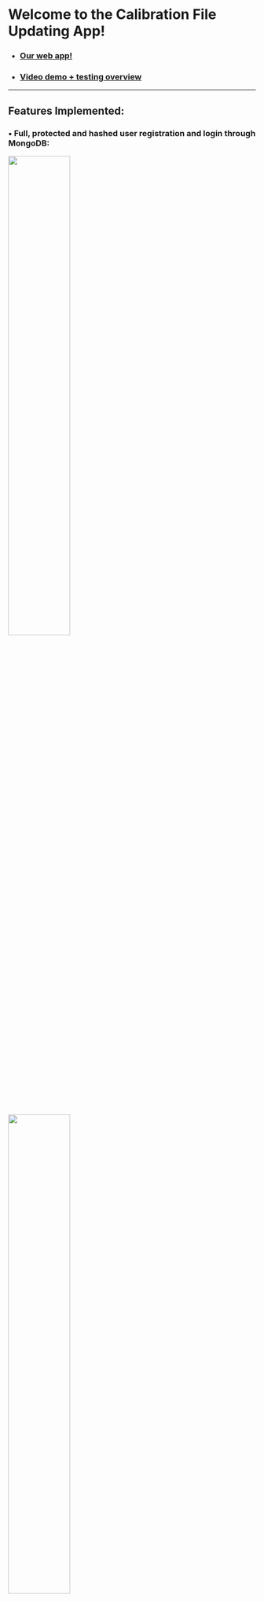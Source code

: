 # Welcome to the Calibration File Updating App!
- ### [Our web app!](https://calibrationapp.herokuapp.com "calibrationapp.herokuapp.com")
- ### [Video demo + testing overview](https://youtu.be/afhWkXvNzTg "Demo")
_______________________________________________________________________________________________________________________________________
## Features Implemented: 

### •	Full, protected and hashed user registration and login through MongoDB:
<img src = "https://i.imgur.com/inKLkQn.png" height = "50%" width = "50%" >
<img src = "https://i.imgur.com/O3DjfLm.png" height = "50%" width = "50%" >
<img src = "https://i.imgur.com/dbnesUI.png" height = "50%" width = "50%" >

### • Allows for entry of UUID, which is stored and used as a folder to encase files:
<img src = "https://i.imgur.com/sGbGn2I.png" height = "50%" width = "50%" >

### •	File restriction to .png, .yml, .ROS:
<img src = "https://i.imgur.com/LF7puBS.png" height = "50%" width = "50%" >

### •	File upload functionality to Amazon S3 Bucket,
### •	Fully functional viewing of previous files in a given UUID:
<img src = "https://i.imgur.com/MHVjZmC.png" height = "75%" width = "75%" >

### •	A protected route for the upload page that requires users to be logged in:
<img src = "https://i.imgur.com/MFYP9UQ.png" height = "50%" width = "50%" >

### •	Logout button returns user to home screen and refreshes session:
<img src = "https://i.imgur.com/oVuVVAz.png" >

### •	Fully deployed, standalone website:
<img src = "https://i.imgur.com/QXwXkGh.png" >

_______________________________________________________________________________________________________________________________________

## We were greatly helped by all of these wonderful tutorials and APIs :
  #### - `Creating File Upload:` https://malcoded.com/posts/react-file-upload/
  #### - `Connecting to database:` https://stackabuse.com/uploading-files-to-aws-s3-with-node-js/
  #### - `Pre-Signed URLs:` https://docs.aws.amazon.com/sdk-for-go/v1/developer-guide/s3-example-presigned-urls.html
  #### - `AWS S3:` https://medium.com/codebase/using-aws-s3-buckets-in-a-nodejs-app-74da2fc547a6
  #### - `Downloading with NodeJS/Express:` https://stackoverflow.com/questions/7288814/download-a-file-from-nodejs-server-using-express
  #### - `Linking for routing:` https://knowbody.github.io/react-router-docs/api/Link.html
  #### - `Creating a react app:` https://www.youtube.com/watch?v=DGtNLoY64ZQ&list=PLHrxuCR-0CcT7hgVVlh0lBWTqYkEEF55m
  #### - `Heroku Deployment:` https://daveceddia.com/deploy-react-express-app-heroku/
  #### - `Heroku Deployment:` https://devcenter.heroku.com/articles/config-vars
  #### - `NodeJS Tutorial:` https://www.youtube.com/watch?v=w-7RQ46RgxU&list=PL4cUxeGkcC9gcy9lrvMJ75z9maRw4byYp
  #### - `MongoDB Tutorial:` https://www.youtube.com/watch?v=GtD93tVZDX4&list=PLS1QulWo1RIZtR6bncmSaH8fB81oRl6MP
  #### - `Restrict Files:` https://programmingwithmosh.com/javascript/react-file-upload-proper-server-side-nodejs-easy/
  #### - `User Authentication:` https://www.udemy.com/course/react-the-complete-guide-incl-redux/learn/lecture/8091064?start=15#content
  #### - `User Authentication:` https://www.udemy.com/course/react-node-nextjs-fullstack-multi-user-blogging-platform-with-seo/learn/lecture/16312676?start=60#content
  #### - `User Authentication:` https://medium.com/swlh/css-for-beginners-what-is-css-and-how-to-use-it-in-web-development-5985afe53096
  #### - `User Authentication:` https://material.io/resources/
  #### - `User Authentication:` https://internetingishard.com/html-and-css/
  #### - `Bootstrap:` https://getbootstrap.com/
  #### - `Express:` https://expressjs.com/
  #### - `Nodemon:` https://www.npmjs.com/package/nodemon
  #### - `Mongoose:` https://mongoosejs.com/
  #### - `Crypto:` https://www.npmjs.com/package/crypto-js
  #### - `Cors:` https://expressjs.com/en/resources/middleware/cors.html
  #### - `Axios:` https://www.npmjs.com/package/axios
 
________________________________________________________________________________________________________________________________________
 
## Having Heroku errors? Look no further!

#### `Setup` - Read the "Heroku Instructions.txt" first
#### `Updating Heroku`- We now have Heroku configured to update automagically through this very GitHub repo! Simply push your changes to the master branch and wait for Heroku to reconfigure to see the changes live on the website. If you're having issues and would like to configure Heroku manually through the CLI, read the following:
  - #### `First` - Sign into our heroku account through a web browser and look at the heroku deployments to get the most up-to-date one. Our deployment is live on https://calibrationapp.herokuapp.com/.
  - #### `Second` - Login to heroku through the command line.
  - #### `Third` - "git remote add heroku <git repo here>" will point Heroku towards the correct remote database to maintain changes. Check our Heroku account online to get the git repo link.
  - #### `Fourth` - To push your changes, "git add ." from the project directory to add everything, "git commit -m <your message here>", and git push heroku <your branch>:master.
    - #### `Errors` - If you have any errors pushing to the heroku branch, see "Heroku Instructions.txt" for directions. If you're absolutely sure of what you're doing, give git push the --force flag to overwrite any conflicts and force an update.
#### `Debugging` - Heroku CLI has several powerful tools I use to debug issues:
  - #### `BASH` - "heroku run bash". This drops you into a bash session on the heroku server. You only have very basic tools, but you can ls, cat, etc. I used this to see that my local changes weren't properly being pushed to heroku (you can check the date and times here).
  - #### `Heroku Logs` - "heroku logs". This will allow you to see the most recent logs. Npm errors will print here.
  - #### `Heroku Open` - "heroku open". Attempts to launch the website, but for me personally it throws an error message and prints the url.
  - #### `Heroku local` - "heroku local". Runs the server locally. Use this is you suspect the issue is with the Heroku server itself (slow response time, not deploying changes, etc).
  
________________________________________________________________________________________________________________________________________
  
## Updating Databases:
  ## `Amazon S3 Bucket`
  - ### We store our files on Amazon S3, a file-based simple cloud storage device.
  - ### Your capacity is over 500 TB  it cost you $0.023 per GB for the first 50 TB, $0.022 per GB  for the next 450 TB, and $0.021 for anything over 500TB.
     - #### If you want to change your Amazon S3 username and password, visit https://console.aws.amazon.com/billing/home?#/account
     - #### If you want to review your account, visit https://s3.console.aws.amazon.com/s3/home?region=us-east-1
     - #### Should you want to rotate secret access keys (which allow access to the database), visit https://console.aws.amazon.com/iam/home?region=us-east-1#/users
  ## `MongoDB Atlas`
  - ### We store our hashed user information on MongoDB Atlas, a json-friendly database that meets our needs.
  - ### Atlas storage is free. And with user information stored in json, we won't run out of space.
    - #### If you want to change your Atlas username and password, visit https://cloud.mongodb.com/v2#/account
    - #### If you wish to update the database URI (which links the database to our app), visit https://cloud.mongodb.com/v2/5d729f5979358ee185a94774#clusters
 
  
